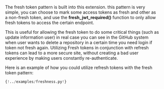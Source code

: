 The fresh token pattern is built into this extension. this pattern is very simple, you can choose to mark some access tokens as fresh and other as a non-fresh token, and use the <b>fresh_jwt_required()</b> function to only allow fresh tokens to access the certain endpoint.

This is useful for allowing the fresh token to do some critical things (such as update information user) in real case you can see in the GitHub system when user wants to delete a repository in a certain time you need login if token not fresh again. Utilizing Fresh tokens in conjunction with refresh tokens can lead to a more secure site, without creating a bad user experience by making users constantly re-authenticate.

Here is an example of how you could utilize refresh tokens with the fresh token pattern:

```python
{!../examples/freshness.py!}
```
